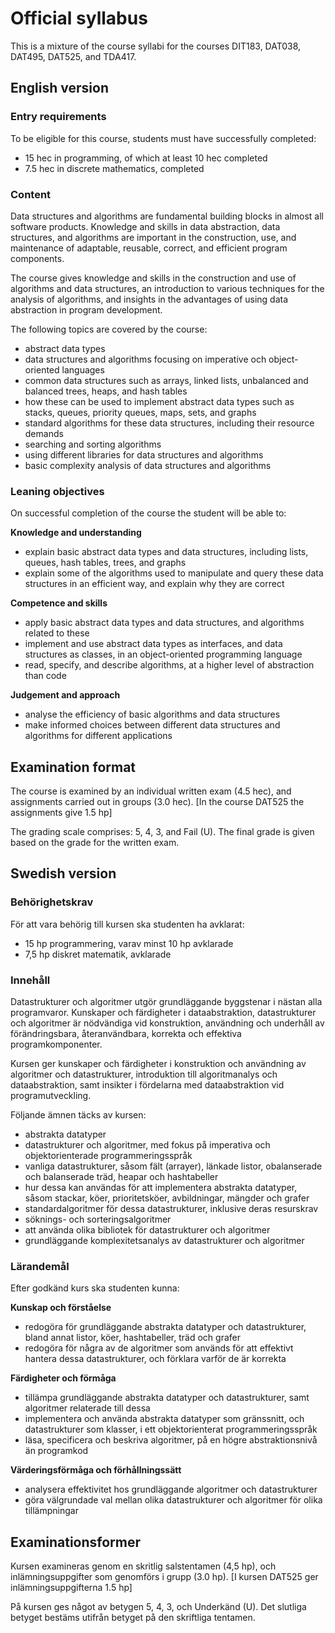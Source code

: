 # Official syllabus

This is a mixture of the course syllabi for the courses DIT183, DAT038, DAT495, DAT525, and TDA417. 

## English version

### Entry requirements

To be eligible for this course, students must have successfully completed:
- 15 hec in programming, of which at least 10 hec completed
- 7.5 hec in discrete mathematics, completed

### Content

Data structures and algorithms are fundamental building blocks in almost all software products. Knowledge and skills in data abstraction, data structures, and algorithms are important in the construction, use, and maintenance of adaptable, reusable, correct, and efficient program components.

The course gives knowledge and skills in the construction and use of algorithms and data structures, an introduction to various techniques for the analysis of algorithms, and insights in the advantages of using data abstraction in program development.

The following topics are covered by the course:
- abstract data types
- data structures and algorithms focusing on imperative och object-oriented languages
- common data structures such as arrays, linked lists, unbalanced and balanced trees, heaps, and hash tables
- how these can be used to implement abstract data types such as stacks, queues, priority queues, maps, sets, and graphs
- standard algorithms for these data structures, including their resource demands
- searching and sorting algorithms
- using different libraries for data structures and algorithms
- basic complexity analysis of data structures and algorithms

### Leaning objectives

On successful completion of the course the student will be able to:

**Knowledge and understanding**
- explain basic abstract data types and data structures, including lists, queues, hash tables, trees, and graphs
- explain some of the algorithms used to manipulate and query these data structures in an efficient way, and explain why they are correct

**Competence and skills**
- apply basic abstract data types and data structures, and algorithms related to these
- implement and use abstract data types as interfaces, and data structures as classes, in an object-oriented programming language
- read, specify, and describe algorithms, at a higher level of abstraction than code

**Judgement and approach**
- analyse the efficiency of basic algorithms and data structures
- make informed choices between different data structures and algorithms for different applications

## Examination format

The course is examined by an individual written exam (4.5 hec), and assignments carried out in groups (3.0 hec).
[In the course DAT525 the assignments give 1.5 hp]

The grading scale comprises: 5, 4, 3, and Fail (U). The final grade is given based on the grade for the written exam.

## Swedish version

### Behörighetskrav

För att vara behörig till kursen ska studenten ha avklarat:
- 15 hp programmering, varav minst 10 hp avklarade
- 7,5 hp diskret matematik, avklarade

### Innehåll

Datastrukturer och algoritmer utgör grundläggande byggstenar i nästan alla programvaror. Kunskaper och färdigheter i dataabstraktion, datastrukturer och algoritmer är nödvändiga vid konstruktion, användning och underhåll av förändringsbara, återanvändbara, korrekta och effektiva programkomponenter.

Kursen ger kunskaper och färdigheter i konstruktion och användning av algoritmer och datastrukturer, introduktion till algoritmanalys och dataabstraktion, samt insikter i fördelarna med dataabstraktion vid programutveckling.

Följande ämnen täcks av kursen:
- abstrakta datatyper
- datastrukturer och algoritmer, med fokus på imperativa och objektorienterade programmeringsspråk
- vanliga datastrukturer, såsom fält (arrayer), länkade listor, obalanserade och balanserade träd, heapar och hashtabeller
- hur dessa kan användas för att implementera abstrakta datatyper, såsom stackar, köer, prioritetsköer, avbildningar, mängder och grafer
- standardalgoritmer för dessa datastrukturer, inklusive deras resurskrav
- söknings- och sorteringsalgoritmer
- att använda olika bibliotek för datastrukturer och algoritmer
- grundläggande komplexitetsanalys av datastrukturer och algoritmer

### Lärandemål

Efter godkänd kurs ska studenten kunna:

**Kunskap och förståelse**
- redogöra för grundläggande abstrakta datatyper och datastrukturer, bland annat listor, köer, hashtabeller, träd och grafer
- redogöra för några av de algoritmer som används för att effektivt hantera dessa datastrukturer, och förklara varför de är korrekta

**Färdigheter och förmåga**
- tillämpa grundläggande abstrakta datatyper och datastrukturer, samt algoritmer relaterade till dessa
- implementera och använda abstrakta datatyper som gränssnitt, och datastrukturer som klasser, i ett objektorienterat programmeringsspråk
- läsa, specificera och beskriva algoritmer, på en högre abstraktionsnivå än programkod

**Värderingsförmåga och förhållningssätt**
- analysera effektivitet hos grundläggande algoritmer och datastrukturer
- göra välgrundade val mellan olika datastrukturer och algoritmer för olika tillämpningar

## Examinationsformer

Kursen examineras genom en skritlig salstentamen (4,5 hp), och inlämningsuppgifter som genomförs i grupp (3.0 hp).
[I kursen DAT525 ger inlämningsuppgifterna 1.5 hp]

På kursen ges något av betygen 5, 4, 3, och Underkänd (U). Det slutliga betyget bestäms utifrån betyget på den skriftliga tentamen.

